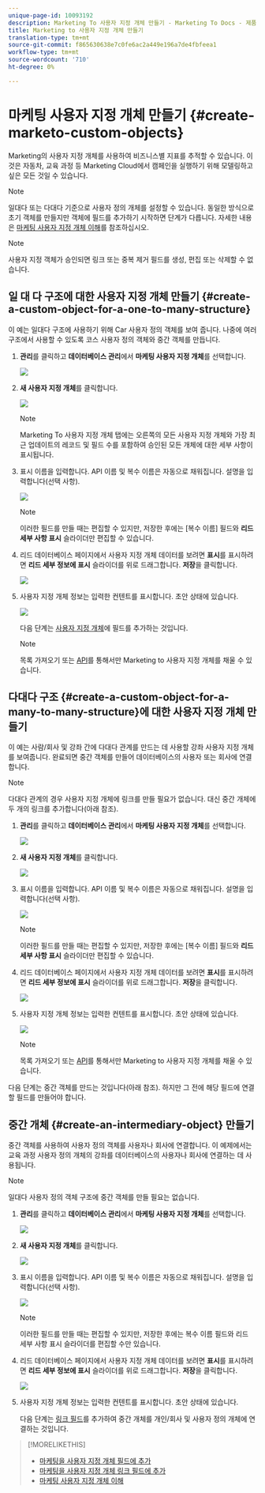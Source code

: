 ```yaml
---
unique-page-id: 10093192
description: Marketing To 사용자 지정 개체 만들기 - Marketing To Docs - 제품 설명서
title: Marketing to 사용자 지정 개체 만들기
translation-type: tm+mt
source-git-commit: f865630638e7c0fe6ac2a449e196a7de4fbfeea1
workflow-type: tm+mt
source-wordcount: '710'
ht-degree: 0%

---
```



# 마케팅 사용자 지정 개체 만들기 {#create-marketo-custom-objects}

Marketing의 사용자 지정 개체를 사용하여 비즈니스별 지표를 추적할 수 있습니다. 이것은 자동차, 교육 과정 등 Marketing Cloud에서 캠페인을 실행하기 위해 모델링하고 싶은 모든 것일 수 있습니다.

>[!NOTE]
>
>일대다 또는 다대다 기준으로 사용자 정의 개체를 설정할 수 있습니다. 동일한 방식으로 초기 객체를 만들지만 객체에 필드를 추가하기 시작하면 단계가 다릅니다. 자세한 내용은 [마케팅 사용자 지정 개체 이해](/help/marketo/product-docs/administration/marketo-custom-objects/understanding-marketo-custom-objects.md)를 참조하십시오.

>[!NOTE]
>
>사용자 지정 객체가 승인되면 링크 또는 중복 제거 필드를 생성, 편집 또는 삭제할 수 없습니다.

## 일 대 다 구조에 대한 사용자 지정 개체 만들기 {#create-a-custom-object-for-a-one-to-many-structure}

이 예는 일대다 구조에 사용하기 위해 Car 사용자 정의 객체를 보여 줍니다. 나중에 여러 구조에서 사용할 수 있도록 코스 사용자 정의 객체와 중간 객체를 만듭니다.

1. **관리**&#x200B;를 클릭하고 **데이터베이스 관리**&#x200B;에서 **마케팅 사용자 지정 개체**&#x200B;를 선택합니다.

   ![](assets/image2016-1-18-13-3a12-3a19.png)

1. **새 사용자 지정 개체**&#x200B;를 클릭합니다.

   ![](assets/image2016-5-18-16-3a28-3a4.png)

   >[!NOTE]
   >
   >Marketing To 사용자 지정 개체 탭에는 오른쪽의 모든 사용자 지정 개체와 가장 최근 업데이트의 레코드 및 필드 수를 포함하여 승인된 모든 개체에 대한 세부 사항이 표시됩니다.

1. 표시 이름을 입력합니다. API 이름 및 복수 이름은 자동으로 채워집니다. 설명을 입력합니다(선택 사항).

   ![](assets/image2015-9-15-16-3a29-3a17.png)

   >[!NOTE]
   >
   >이러한 필드를 만들 때는 편집할 수 있지만, 저장한 후에는 [복수 이름] 필드와 **리드 세부 사항 표시** 슬라이더만 편집할 수 있습니다.

1. 리드 데이터베이스 페이지에서 사용자 지정 개체 데이터를 보려면 **표시**&#x200B;를 표시하려면 **리드 세부 정보에 표시** 슬라이더를 위로 드래그합니다. **저장**&#x200B;을 클릭합니다.

   ![](assets/image2015-9-15-16-3a32-3a2.png)

1. 사용자 지정 개체 정보는 입력한 컨텐트를 표시합니다. 초안 상태에 있습니다.

   ![](assets/image2015-9-15-16-3a38-3a22.png)

   다음 단계는 [사용자 지정 개체](/help/marketo/product-docs/administration/marketo-custom-objects/add-marketo-custom-object-fields.md)에 필드를 추가하는 것입니다.

   >[!NOTE]
   >
   >목록 가져오기 또는 [API](https://developers.marketo.com/documentation/rest/)를 통해서만 Marketing to 사용자 지정 개체를 채울 수 있습니다.

## 다대다 구조 {#create-a-custom-object-for-a-many-to-many-structure}에 대한 사용자 지정 개체 만들기

이 예는 사람/회사 및 강좌 간에 다대다 관계를 만드는 데 사용할 강좌 사용자 지정 개체를 보여줍니다. 완료되면 중간 객체를 만들어 데이터베이스의 사용자 또는 회사에 연결합니다.

>[!NOTE]
>
>다대다 관계의 경우 사용자 지정 개체에 링크를 만들 필요가 없습니다. 대신 중간 개체에 두 개의 링크를 추가합니다(아래 참조).

1. **관리**&#x200B;를 클릭하고 **데이터베이스 관리**&#x200B;에서 **마케팅 사용자 지정 개체**&#x200B;를 선택합니다.

   ![](assets/image2016-1-18-13-3a16-3a25.png)

1. **새 사용자 지정 개체**&#x200B;를 클릭합니다.

   ![](assets/image2016-5-18-16-3a32-3a42.png)

1. 표시 이름을 입력합니다. API 이름 및 복수 이름은 자동으로 채워집니다. 설명을 입력합니다(선택 사항).

   ![](assets/image2016-1-14-13-3a38-3a46.png)

   >[!NOTE]
   >
   >이러한 필드를 만들 때는 편집할 수 있지만, 저장한 후에는 [복수 이름] 필드와 **리드 세부 사항 표시** 슬라이더만 편집할 수 있습니다.

1. 리드 데이터베이스 페이지에서 사용자 지정 개체 데이터를 보려면 **표시**&#x200B;를 표시하려면 **리드 세부 정보에 표시** 슬라이더를 위로 드래그합니다. **저장**&#x200B;을 클릭합니다.

   ![](assets/image2016-1-14-13-3a42-3a56.png)

1. 사용자 지정 개체 정보는 입력한 컨텐트를 표시합니다. 초안 상태에 있습니다.

   ![](assets/image2016-1-18-8-3a38-3a58.png)

   >[!NOTE]
   >
   >목록 가져오기 또는 [API](https://developers.marketo.com/documentation/rest/)를 통해서만 Marketing to 사용자 지정 개체를 채울 수 있습니다.

다음 단계는 중간 객체를 만드는 것입니다(아래 참조). 하지만 그 전에 해당 필드에 연결할 필드를 만들어야 합니다.

## 중간 개체 {#create-an-intermediary-object} 만들기

중간 객체를 사용하여 사용자 정의 객체를 사용자나 회사에 연결합니다. 이 예제에서는 교육 과정 사용자 정의 개체의 강좌를 데이터베이스의 사용자나 회사에 연결하는 데 사용됩니다.

>[!NOTE]
>
>일대다 사용자 정의 객체 구조에 중간 객체를 만들 필요는 없습니다.

1. **관리**&#x200B;를 클릭하고 **데이터베이스 관리**&#x200B;에서 **마케팅 사용자 지정 개체**&#x200B;를 선택합니다.

   ![](assets/image2016-1-18-13-3a17-3a40.png)

1. **새 사용자 지정 개체**&#x200B;를 클릭합니다.

   ![](assets/image2016-5-18-16-3a33-3a16.png)

1. 표시 이름을 입력합니다. API 이름 및 복수 이름은 자동으로 채워집니다. 설명을 입력합니다(선택 사항).

   ![](assets/image2016-1-14-14-3a10-3a44.png)

   >[!NOTE]
   >
   >이러한 필드를 만들 때는 편집할 수 있지만, 저장한 후에는 복수 이름 필드와 리드 세부 사항 표시 슬라이더를 편집할 수만 있습니다.

1. 리드 데이터베이스 페이지에서 사용자 지정 개체 데이터를 보려면 **표시**&#x200B;를 표시하려면 **리드 세부 정보에 표시** 슬라이더를 위로 드래그합니다. **저장**&#x200B;을 클릭합니다.

   ![](assets/image2016-1-14-14-3a12-3a49.png)

1. 사용자 지정 개체 정보는 입력한 컨텐트를 표시합니다. 초안 상태에 있습니다.

   다음 단계는 [링크 필드](/help/marketo/product-docs/administration/marketo-custom-objects/add-marketo-custom-object-link-fields.md)를 추가하여 중간 개체를 개인/회사 및 사용자 정의 개체에 연결하는 것입니다.

>[!MORELIKETHIS]
>
>* [마케팅을 사용자 지정 개체 필드에 추가](/help/marketo/product-docs/administration/marketo-custom-objects/add-marketo-custom-object-fields.md)
>* [마케팅을 사용자 지정 개체 링크 필드에 추가](/help/marketo/product-docs/administration/marketo-custom-objects/add-marketo-custom-object-link-fields.md)
>* [마케팅 사용자 지정 개체 이해](/help/marketo/product-docs/administration/marketo-custom-objects/understanding-marketo-custom-objects.md)

